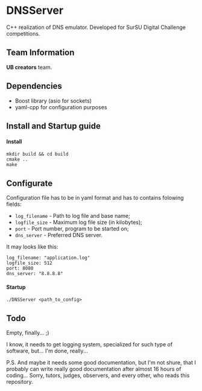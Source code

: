 # DNSServer

C++ realization of DNS emulator. Developed for SurSU Digital Challenge competitions.

## Team Information

**UB creators** team.

## Dependencies

- Boost library (asio for sockets)
- yaml-cpp for configuration purposes

## Install and Startup guide

#### Install

    mkdir build && cd build
    cmake ..
    make

## Configurate

Configuration file has to be in yaml format and has to contains folowing fields:

- `log_filename` - Path to log file and base name;
- `logfile_size` - Maximum log file size (in kilobytes);
- `port` - Port number, program to be started on;
- `dns_server` - Preferred DNS server.

It may looks like this:

    log_filename: "application.log"
    logfile_size: 512
    port: 8080
    dns_server: "8.8.8.8"

#### Startup

    ./DNSServer <path_to_config>

## Todo

Empty, finally... ;)

I know, it needs to get logging system, specialized for such type of software, but... I'm done, really...

P.S. And maybe it needs some good documentation, but I'm not shure, that I probably can write really good documentation after almost 16 hours of coding... Sorry, tutors, judges, observers, and every other, who reads this repository.
